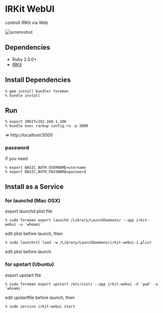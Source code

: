 IRKit WebUI
===========
controll IRKit via Web

![scrennshot](http://shokai.org/archive/file/9e1c2e62dff7baa495e2f6271f1ee496.png)


Dependencies
------------
- Ruby 2.0.0+
- [IRKit](http://getirkit.com)

Install Dependencies
--------------------

    % gem install bundler foreman
    % bundle install


Run
---

    % export IRKIT=192.168.1.106
    % bundle exec rackup config.ru -p 5000

=> http://localhost:5000


### password

if you need

    % export BASIC_AUTH_USERNAME=username
    % export BASIC_AUTH_PASSWORD=password


## Install as a Service

### for launchd (Mac OSX)

export launchd plist file

    % sudo foreman export launchd /Library/LaunchDaemons/ --app irkit-webui -u `whoami`

edit plist before launch, then

    % sudo launchctl load -w /Library/LaunchDaemons/irkit-webui-1.plist

edit plist before launch


### for upstart (Ubuntu)

export upstart file

    % sudo foreman export upstart /etc/init/ --app irkit-webui -d `pwd` -u `whoami`

edit upstartfile before launch, then

    % sudo service irkit-webui start

